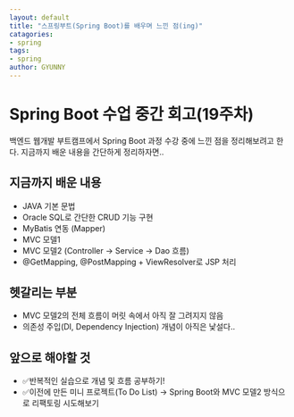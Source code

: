 ```yaml
---
layout: default
title: "스프링부트(Spring Boot)를 배우며 느낀 점(ing)"
catagories:
- spring
tags:
- spring
author: GYUNNY
---
```


# Spring Boot 수업 중간 회고(19주차)
백엔드 웹개발 부트캠프에서 Spring Boot 과정 수강 중에 느낀 점을 정리해보려고 한다.
지금까지 배운 내용을 간단하게 정리하자면..

## 지금까지 배운 내용
- JAVA 기본 문법
- Oracle SQL로 간단한 CRUD 기능 구현
- MyBatis 연동 (Mapper)
- MVC 모델1
- MVC 모델2 (Controller → Service → Dao 흐름)
- @GetMapping, @PostMapping + ViewResolver로 JSP 처리

## 헷갈리는 부분
- MVC 모델2의 전체 흐름이 머릿 속에서 아직 잘 그려지지 않음
- 의존성 주입(DI, Dependency Injection) 개념이 아직은 낯설다.. 

## 앞으로 해야할 것
- ✅반복적인 실습으로 개념 및 흐름 공부하기!
- ✅이전에 만든 미니 프로젝트(To Do List)
→ Spring Boot와 MVC 모델2 방식으로 리팩토링 시도해보기
